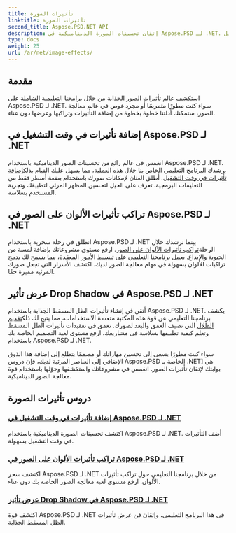 ```yaml
---
title: تأثيرات الصورة
linktitle: تأثيرات الصورة
second_title: Aspose.PSD.NET API
description: إتقان تحسينات الصورة الديناميكية في Aspose.PSD لـ .NET. ارفع مستوى معالجة الصور الخاصة بك من خلال البرامج التعليمية حول إضافة تأثيرات مذهلة وتراكبها وعرضها في وقت التشغيل.
type: docs
weight: 25
url: /ar/net/image-effects/
---
```


## مقدمة

استكشف عالم تأثيرات الصور الجذابة من خلال برامجنا التعليمية الشاملة على Aspose.PSD لـ .NET. سواء كنت مطورًا متمرسًا أو مجرد غوص في عالم معالجة الصور، ستمكنك أدلتنا خطوة بخطوة من إضافة التأثيرات وتراكبها وعرضها دون عناء.

## إضافة تأثيرات في وقت التشغيل في Aspose.PSD لـ .NET

 انغمس في عالم رائع من تحسينات الصور الديناميكية باستخدام Aspose.PSD لـ .NET. يرشدك البرنامج التعليمي الخاص بنا خلال هذه العملية، مما يسهل عليك القيام بذلك[إضافة تأثيرات في وقت التشغيل](./add-effect-runtime/). أطلق العنان لإمكانات صورك باستخدام بضعة أسطر فقط من التعليمات البرمجية. تعرف على الحيل لتحسين المظهر المرئي لتطبيقك وتجربة المستخدم بسلاسة.

## تراكب تأثيرات الألوان على الصور في Aspose.PSD لـ .NET

انطلق في رحلة سحرية باستخدام Aspose.PSD لـ .NET بينما نرشدك خلال الرحلة[تراكب تأثيرات الألوان على الصور](./overlay-color-effect/). ارفع مستوى مشروعاتك بإضافة لمسة من الحيوية والإبداع. يعمل برنامجنا التعليمي على تبسيط الأمور المعقدة، مما يسمح لك بدمج تراكبات الألوان بسهولة في مهام معالجة الصور لديك. اكتشف الأسرار التي تجعل صورك المرئية مميزة حقًا.

## عرض تأثير Drop Shadow في Aspose.PSD لـ .NET

 أتقن فن إنشاء تأثيرات الظل المسقط الجذابة باستخدام Aspose.PSD لـ .NET. يكشف برنامجنا التعليمي عن قوة هذه المكتبة متعددة الاستخدامات، مما يتيح لك ذلك[تقديم الظلال](./render-drop-shadow/) التي تضيف العمق والبعد لصورك. تعمق في تعقيدات تأثيرات الظل المسقط وتعلم كيفية تطبيقها بسلاسة في مشاريعك. ارفع مستوى لعبة التصميم الخاصة بك باستخدام Aspose.PSD لـ .NET.

سواء كنت مطورًا يسعى إلى تحسين مهاراتك أو مصممًا يتطلع إلى إضافة هذا الذوق الإضافي إلى العناصر المرئية لديك، فإن دروس Aspose.PSD الخاصة بـ .NET] هي بوابتك لإتقان تأثيرات الصور. انغمس في مشروعاتك واستكشفها وحوّلها باستخدام قوة معالجة الصور الديناميكية.


## دروس تأثيرات الصورة
### [إضافة تأثيرات في وقت التشغيل في Aspose.PSD لـ .NET](./add-effect-runtime/)
اكتشف تحسينات الصورة الديناميكية باستخدام Aspose.PSD لـ .NET. أضف التأثيرات في وقت التشغيل بسهولة.
### [تراكب تأثيرات الألوان على الصور في Aspose.PSD لـ .NET](./overlay-color-effect/)
اكتشف سحر Aspose.PSD لـ .NET من خلال برنامجنا التعليمي حول تراكب تأثيرات الألوان. ارفع مستوى لعبة معالجة الصور الخاصة بك دون عناء.
### [عرض تأثير Drop Shadow في Aspose.PSD لـ .NET](./render-drop-shadow/)
اكتشف قوة Aspose.PSD لـ .NET في هذا البرنامج التعليمي، وإتقان فن عرض تأثيرات الظل المسقط الجذابة.
